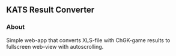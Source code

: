 ## KATS Result Converter
### About
Simple web-app that converts XLS-file with ChGK-game results to fullscreen web-view with autoscrolling.
